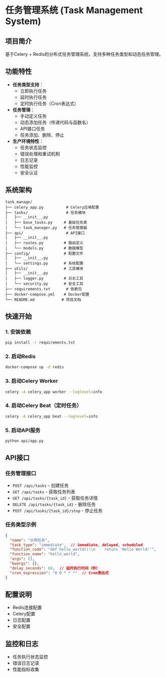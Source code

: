 # 任务管理系统 (Task Management System)

## 项目简介
基于Celery + Redis的分布式任务管理系统，支持多种任务类型和动态任务管理。

## 功能特性
- **任务类型支持**：
  - 立即执行任务
  - 延时执行任务
  - 定时执行任务（Cron表达式）
- **任务管理**：
  - 手动定义任务
  - 动态添加任务（传递代码与函数名）
  - API接口任务
  - 任务添加、删除、停止
- **生产环境特性**：
  - 任务状态监控
  - 错误处理和重试机制
  - 日志记录
  - 性能监控
  - 安全认证

## 系统架构
```
task_manage/
├── celery_app.py          # Celery应用配置
├── tasks/                 # 任务模块
│   ├── __init__.py
│   ├── base_tasks.py     # 基础任务类
│   └── task_manager.py   # 任务管理器
├── api/                   # API接口
│   ├── __init__.py
│   ├── routes.py         # 路由定义
│   └── models.py         # 数据模型
├── config/               # 配置文件
│   ├── __init__.py
│   └── settings.py       # 系统配置
├── utils/                # 工具模块
│   ├── __init__.py
│   ├── logger.py         # 日志工具
│   └── security.py       # 安全工具
├── requirements.txt       # 依赖包
├── docker-compose.yml    # Docker配置
└── README.md            # 项目文档
```

## 快速开始

### 1. 安装依赖
```bash
pip install -r requirements.txt
```

### 2. 启动Redis
```bash
docker-compose up -d redis
```

### 3. 启动Celery Worker
```bash
celery -A celery_app worker --loglevel=info
```

### 4. 启动Celery Beat（定时任务）
```bash
celery -A celery_app beat --loglevel=info
```

### 5. 启动API服务
```bash
python api/app.py
```

## API接口

### 任务管理接口
- `POST /api/tasks` - 创建任务
- `GET /api/tasks` - 获取任务列表
- `GET /api/tasks/{task_id}` - 获取任务详情
- `DELETE /api/tasks/{task_id}` - 删除任务
- `POST /api/tasks/{task_id}/stop` - 停止任务

### 任务类型示例
```json
{
  "name": "示例任务",
  "task_type": "immediate",  // immediate, delayed, scheduled
  "function_code": "def hello_world():\n    return 'Hello World!'",
  "function_name": "hello_world",
  "args": [],
  "kwargs": {},
  "delay_seconds": 60,  // 延时执行时间（秒）
  "cron_expression": "0 0 * * *"  // Cron表达式
}
```

## 配置说明
- Redis连接配置
- Celery配置
- 日志配置
- 安全配置

## 监控和日志
- 任务执行状态监控
- 错误日志记录
- 性能指标收集 